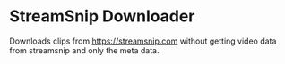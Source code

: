 # StreamSnip Downloader
Downloads clips from https://streamsnip.com without getting video data from streamsnip and only the meta data.
